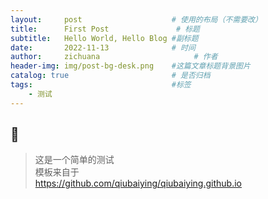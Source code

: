```yaml
---
layout:     post                    # 使用的布局（不需要改）
title:      First Post               # 标题 
subtitle:   Hello World, Hello Blog #副标题
date:       2022-11-13              # 时间
author:     zichuana                     # 作者
header-img: img/post-bg-desk.png    #这篇文章标题背景图片
catalog: true                       # 是否归档
tags:                               #标签
    - 测试
---
```


## :smiling_face_with_three_hearts:
>这是一个简单的测试  
>模板来自于  
>https://github.com/qiubaiying/qiubaiying.github.io
>
